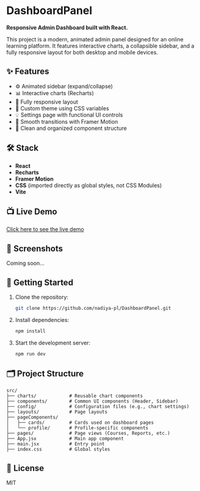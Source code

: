 # DashboardPanel

**Responsive Admin Dashboard built with React.**

This project is a modern, animated admin panel designed for an online learning platform. It features interactive charts, a collapsible sidebar, and a fully responsive layout for both desktop and mobile devices.

## ✨ Features

- ⚙️ Animated sidebar (expand/collapse)
- 📊 Interactive charts (Recharts)
- 📱 Fully responsive layout
- 🎨 Custom theme using CSS variables
- 💡 Settings page with functional UI controls
- 🎥 Smooth transitions with Framer Motion
- 🔧 Clean and organized component structure

## 🛠️ Stack

- **React**
- **Recharts**
- **Framer Motion**
- **CSS** (imported directly as global styles, not CSS Modules)
- **Vite**

## 📺 Live Demo

[Click here to see the live demo](https://nadiya-pl.github.io/DashboardPanel/)  

## 📸 Screenshots

Coming soon...

## 🚀 Getting Started

1. Clone the repository:

    ```bash
    git clone https://github.com/nadiya-pl/DashboardPanel.git
    ```

2. Install dependencies:

    ```bash
    npm install
    ```

3. Start the development server:

    ```bash
    npm run dev
    ```

## 🗂️ Project Structure

```
src/
├── charts/            # Reusable chart components
├── components/        # Common UI components (Header, Sidebar)
├── config/            # Configuration files (e.g., chart settings)
├── layouts/           # Page layouts
├── pageComponents/
│   ├── cards/         # Cards used on dashboard pages
│   └── profile/       # Profile-specific components
├── pages/             # Page views (Courses, Reports, etc.)
├── App.jsx            # Main app component
├── main.jsx           # Entry point
├── index.css          # Global styles
```

## 📄 License

MIT
